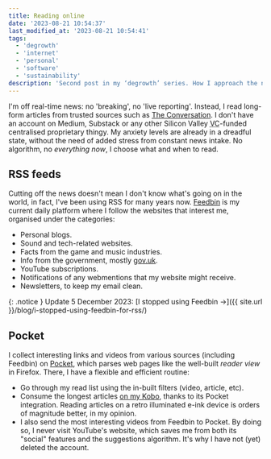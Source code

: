 ```yaml
---
title: Reading online
date: '2023-08-21 10:54:37'
last_modified_at: '2023-08-21 10:54:41'
tags:
  - 'degrowth'
  - 'internet'
  - 'personal'
  - 'software'
  - 'sustainability'
description: 'Second post in my ‘degrowth’ series. How I approach the news online, including blogs, videos, newsletters.'
---
```

I'm off real-time news: no 'breaking', no 'live reporting'. Instead, I read long-form articles from trusted sources such as [The Conversation](https://theconversation.com/). I don't have an account on Medium, Substack or any other Silicon Valley <abbr title="Venture Capitalist">VC</abbr>-funded centralised proprietary thingy. My anxiety levels are already in a dreadful state, without the need of added stress from constant news intake. No algorithm, no _everything now_, I choose what and when to read.

## RSS feeds

Cutting off the news doesn't mean I don't know what's going on in the world, in fact, I've been using RSS for many years now. [Feedbin](https://feedbin.com/) is my current daily platform where I follow the websites that interest me, organised under the categories:

- Personal blogs.
- Sound and tech-related websites.
- Facts from the game and music industries.
- Info from the government, mostly [gov.uk](https://gov.uk).
- YouTube subscriptions.
- Notifications of any webmentions that my website might receive.
- Newsletters, to keep my email clean.

{: .notice }
Update 5 December 2023: [I stopped using Feedbin&nbsp;&rarr;]({{ site.url }}/blog/i-stopped-using-feedbin-for-rss/)

## Pocket

I collect interesting links and videos from various sources (including Feedbin) on [Pocket](https://getpocket.com/), which parses web pages like the well-built _reader view_ in Firefox. There, I have a flexible and efficient routine:

- Go through my read list using the in-built filters (video, article, etc).
- Consume the longest articles [on my Kobo](https://help.kobo.com/hc/en-us/articles/360017763753-Use-the-Pocket-App-with-your-Kobo-eReader), thanks to its Pocket integration. Reading articles on a retro illuminated e-ink device is orders of magnitude better, in my opinion.
- I also send the most interesting videos from Feedbin to Pocket. By doing so, I never visit YouTube's website, which saves me from both its "social" features and the suggestions algorithm. It's why I have not (yet) deleted the account.